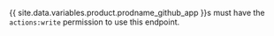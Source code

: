 {{ site.data.variables.product.prodname_github_app }}s must have the `actions:write` permission to use this endpoint.